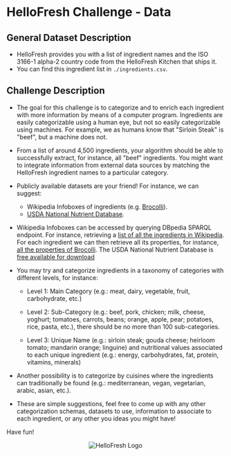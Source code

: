 # HelloFresh Challenge - Data

## General Dataset Description
- HelloFresh provides you with a list of ingredient names and the ISO 3166-1 alpha-2 country code from the HelloFresh Kitchen that ships it.
- You can find this ingredient list in `./ingredients.csv`.

## Challenge Description
- The goal for this challenge is to categorize and to enrich each ingredient with more information by means of a computer program. Ingredients are easily categorizable using a human eye, but not so easily categorizable using machines. For example, we as humans know that "Sirloin Steak" is "beef", but a machine does not.

- From a list of around 4,500 ingredients, your algorithm should be able to successfully extract, for instance, all "beef" ingredients. You might want to integrate information from external data sources by matching the HelloFresh ingredient names to a particular category.

- Publicly available datasets are your friend! For instance, we can suggest:
  - Wikipedia Infoboxes of ingredients (e.g. [Brocolli](https://en.wikipedia.org/wiki/Broccoli)).
  - [USDA National Nutrient Database](https://ndb.nal.usda.gov/ndb/foods?qlookup=&new=1).

- Wikipedia Infoboxes can be accessed by querying DBpedia SPARQL endpoint. For instance, retrieving a [list of all the ingredients in Wikipedia](http://dbpedia.org/snorql/?query=SELECT+DISTINCT+%3Fingredient_name%0D%0AWHERE+%7B+%3Ffood_recipe+%3Chttp%3A%2F%2Fdbpedia.org%2Fontology%2Fingredient%3E+%3Fingredient_name+%7D%0D%0AORDER+BY+%3Fingredient_name). For each ingredient we can then retrieve all its properties, for instance, [all the properties of Brocolli](http://dbpedia.org/snorql/?describe=http%3A//dbpedia.org/resource/Broccoli). The USDA National Nutrient Database is [free available for download](http://www.ars.usda.gov/Services/docs.htm?docid=24912)

- You may try and categorize ingredients in a taxonomy of categories with different levels, for instance:

  - Level 1: Main Category (e.g.: meat, dairy, vegetable, fruit, carbohydrate, etc.)

  - Level 2: Sub-Category (e.g.: beef, pork, chicken; milk, cheese, yoghurt; tomatoes, carrots, beans; orange, apple, pear; potatoes, rice, pasta, etc.), there should be no more than 100 sub-categories.

  - Level 3: Unique Name (e.g.: sirloin steak; gouda cheese; heirloom tomato; mandarin orange; linguine) and nutritional values associated to each unique ingredient (e.g.: energy, carbohydrates, fat, protein, vitamins, minerals)

- Another possibility is to categorize by cuisines where the ingredients can traditionally be found (e.g.: mediterranean, vegan, vegetarian, arabic, asian, etc.).

- These are simple suggestions, feel free to come up with any other categorization schemas, datasets to use, information to associate to each ingredient, or any other you ideas you might have! 

Have fun!

<p align="center">
    <img alt="HelloFresh Logo" src="https://www.hellofresh.com/images/hellofresh-logo.png" />
</p>